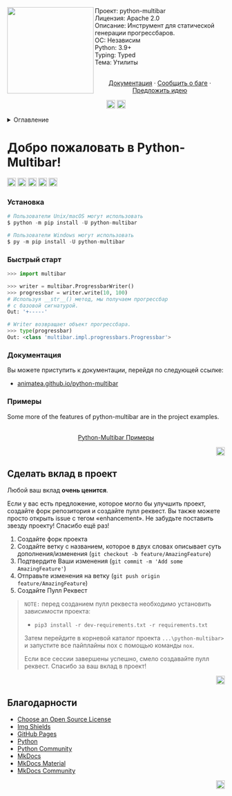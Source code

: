 <div id="top"></div>
<img src="../assets/python-multibar-logo.jpg" align="left" width="200px"/>
Проект: python-multibar
<br>
Лицензия: Apache 2.0
<br>
Описание: Инструмент для статической генерации прогрессбаров.
<br>
ОС: Независим
<br>
Python: 3.9+
<br>
Typing: Typed
<br>
Тема: Утилиты
<br />
    <p align="center">
    <br />
    <a href="https://animatea.github.io/python-multibar/">Документация</a>
    ·
    <a href="https://github.com/Animatea/python-multibar/issues">Сообщить о баге</a>
    ·
    <a href="https://github.com/Animatea/python-multibar/issues">Предложить идею</a>
    </p>
<div id="top"></div>
<p align="center">
   <a href="i18n/ua_README.md"><img height="20" src="https://img.shields.io/badge/language-ua-green?style=social&logo=googletranslate"></a>
   <a href="i18n/ru_README.md"><img height="20" src="https://img.shields.io/badge/language-ru-green?style=social&logo=googletranslate"></a>
</p>
<details>
  <summary>Оглавление</summary>
  <ol>
    <li>
      <a href="#добро-пожаловать-в-python-multibar!">Добро пожаловать в Python-Multibar!</a>
      <ul>
        <li><a href="#установка">Установка</a></li>
        <li><a href="#быстрый старт">Быстрый старт</a></li>
        <li><a href="#документация">Документация</a></li>
        <li><a href="#примеры">Примеры</a></li>
      </ul>
    </li>
    <li>
      <a href="#сделать-вклад-в-проект">Сделать вклад в проект</a>
    </li>
    <li>
      <a href="#благодарности">Благодарности</a>
    </li>
  </ol>
</details>

# Добро пожаловать в Python-Multibar!
<a href="https://dl.circleci.com/status-badge/redirect/gh/Animatea/python-multibar/tree/main"><img height="20" src="https://dl.circleci.com/status-badge/img/gh/Animatea/python-multibar/tree/main.svg?style=svg"></a>
<a href="https://pypi.org/project/tense/"><img height="20" alt="PyPi" src="https://img.shields.io/pypi/v/python-multibar"></a>
<a href="https://pypi.org/project/mypy/"><img height="20" alt="Mypy badge" src="http://www.mypy-lang.org/static/mypy_badge.svg"></a>
<a href="https://github.com/psf/black"><img height="20" alt="Black" src="https://img.shields.io/badge/code%20style-black-000000.svg"></a>
<a href="https://pycqa.github.io/isort/"><img height="20" alt="Supported python versions" src="https://img.shields.io/badge/%20imports-isort-%231674b1?style=flat&labelColor=ef8336"></a>

### Установка
```py
# Пользователи Unix/macOS могут использовать
$ python -m pip install -U python-multibar

# Пользователи Windows могут использовать
$ py -m pip install -U python-multibar
```
### Быстрый старт
```py
>>> import multibar

>>> writer = multibar.ProgressbarWriter()
>>> progressbar = writer.write(10, 100)
# Используя __str__() метод, мы получаем прогрессбар
# с базовой сигнатурой.
Out: '+-----'

# Writer возвращает объект прогрессбара.
>>> type(progressbar)
Out: <class 'multibar.impl.progressbars.Progressbar'>
```
### Документация
Вы можете приступить к документации, перейдя по следующей ссылке:
- [animatea.github.io/python-multibar](animatea.github.io/python-multibar/)

### Примеры
Some more of the features of python-multibar are in the project examples.
<p align="center">
<br />
<a href="https://github.com/Animatea/python-multibar/tree/main/examples">Python-Multibar Примеры</a>
</p>
<p align="right"><a href="#top"><img height="20" src="https://img.shields.io/badge/back_to-top-green?style=social&logo=github"></a></p>

## Сделать вклад в проект

Любой ваш вклад **очень ценится**.

Если у вас есть предложение, которое могло бы улучшить проект, создайте форк репозитория и создайте пулл реквест.
Вы также можете просто открыть issue с тегом «enhancement».
Не забудьте поставить звезду проекту! Спасибо ещё раз!

1. Создайте форк проекта
2. Создайте ветку с названием, которое в двух словах описывает суть дополнения/изменения (`git checkout -b feature/AmazingFeature`)
3. Подтвердите Ваши изменения (`git commit -m 'Add some AmazingFeature'`)
4. Отправьте изменения на ветку (`git push origin feature/AmazingFeature`)
5. Создайте Пулл Реквест

> `NOTE:` перед созданием пулл реквеста необходимо установить зависимости проекта:
>  - `pip3 install -r dev-requirements.txt -r requirements.txt`
>
> Затем перейдите в корневой каталог проекта `...\python-multibar>` и запустите все пайплайны nox с помощью команды `nox`.
>
> Если все сессии завершены успешно, смело создавайте пулл реквест. Спасибо за ваш вклад в проект!

<p align="right"><a href="#top"><img height="20" src="https://img.shields.io/badge/back_to-top-green?style=social&logo=github"></a></p>

## Благодарности
* [Choose an Open Source License](https://choosealicense.com)
* [Img Shields](https://shields.io)
* [GitHub Pages](https://pages.github.com)
* [Python](https://www.python.org)
* [Python Community](https://www.python.org/community/)
* [MkDocs](https://www.mkdocs.org)
* [MkDocs Material](https://squidfunk.github.io/mkdocs-material/)
* [MkDocs Community](https://www.mkdocs.org)

<p align="right"><a href="#top"><img height="20" src="https://img.shields.io/badge/back_to-top-green?style=social&logo=github"></a></p>

